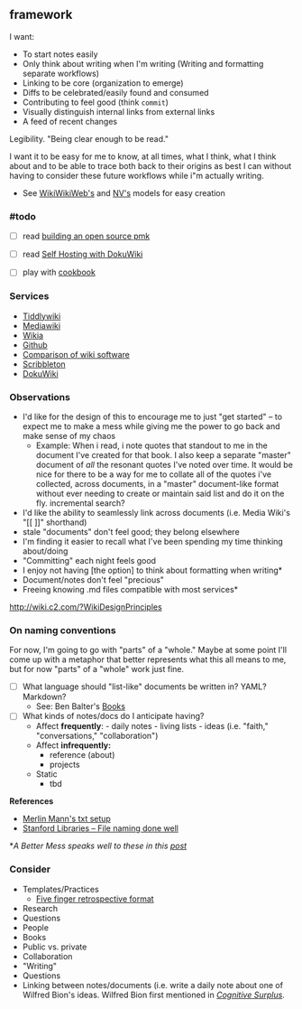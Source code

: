 ## framework
I want:
+ To start notes easily
+ Only think about writing when I'm writing (Writing and formatting separate workflows)
+ Linking to be core (organization to emerge)
+ Diffs to be celebrated/easily found and consumed
+ Contributing to feel good (think `commit`)
+ Visually distinguish internal links from external links
+ A feed of recent changes




Legibility. "Being clear enough to be read."

I want it to be easy for me to know, at all times, what I think, what I think about and to be able to trace both back to their origins as best I can without having to consider these future workflows while i"m actually writing.
+ See [WikiWikiWeb's](http://wiki.c2.com/?AddingNewPages) and [NV's](http://notational.net/) models for easy creation

###  #todo
+ [ ] read [building an open source pmk](https://hackernoon.com/building-a-open-source-personal-knowledge-base-45c25f5a4324)
+ [ ] read [Self Hosting with DokuWiki](https://diyfuturism.com/index.php/2018/01/01/how-to-set-up-a-personal-wiki-with-configuration-for-common-use-cases-like-recipes-and-journaling/)
+ [ ] play with [cookbook](https://blessyourhe.art/)


###  Services
+ [Tiddlywiki](https://tiddlywiki.com/)
+ [Mediawiki](https://www.mediawiki.org/wiki/MediaWiki)
+ [Wikia](http://www.wikia.com/fandom)
+ [Github](https://github.com/)
+ [Comparison of wiki software](https://en.wikipedia.org/wiki/Comparison_of_wiki_software)
+ [Scribbleton](https://scribbleton.com/)
+ [DokuWiki](https://www.dokuwiki.org/dokuwiki)

###  Observations
+ I'd like for the design of this to encourage me to just "get started" – to expect me to make a mess while giving me the power to go back and make sense of my chaos
	+ Example: When i read, i note quotes that standout to me in the document I've created for that book. I also keep a separate "master" document of *all* the resonant quotes I've noted over time. It would be nice for there to be a way for me to collate all of the quotes i've collected, across documents, in a "master" document-like format without ever needing to create or maintain said list and do it on the fly. incremental search?
+ I'd like the ability to seamlessly link across documents (i.e. Media Wiki's "[[ ]]" shorthand)
+ stale "documents"  don't feel good; they belong elsewhere
+ I'm finding it easier to recall what I've been spending my time thinking about/doing
+ "Committing" each night feels good
+ I enjoy not having [the option] to think about formatting when writing*
+ Document/notes don't feel "precious"
+ Freeing knowing .md files compatible with most services*

http://wiki.c2.com/?WikiDesignPrinciples

###  On naming conventions
For now, I'm going to go with "parts" of a "whole." Maybe at some point I'll come up with a metaphor that better represents what this all means to me, but for now "parts" of a "whole" work just fine.

+ [ ] What language should "list-like" documents be written in? YAML? Markdown?
	+ See: Ben Balter's [Books](https://github.com/benbalter/benbalter.github.com/blob/master/_data/books.yml)
+ [ ] What kinds of notes/docs do I anticipate having?
	+ Affect **frequently**:
			- daily notes
			- living lists
			- ideas (i.e. "faith," "conversations," "collaboration")
	+ Affect **infrequently:**
		- reference (about)
		- projects
	+ Static
		- tbd

**References**
+ [Merlin Mann's txt setup](http://www.43folders.com/2005/12/12/text-setup)
+ [Stanford Libraries – File naming done well](https://library.stanford.edu/research/data-management-services/case-studies/case-study-file-naming-done-well)



\**A Better Mess speaks well to these in this [post](http://bettermess.com/a-plain-text-primer/)*

###  Consider
- Templates/Practices
	- [Five finger retrospective format](https://www.mediawiki.org/wiki/Team_Practices_Group/Five_finger_retrospective)
- Research
- Questions
- People
- Books
- Public vs. private
- Collaboration
- "Writing"
- Questions
- Linking between notes/documents (i.e. write a daily note about one of Wilfred Bion's ideas. Wilfred Bion first mentioned in [*Cognitive Surplus*](https://en.wikipedia.org/wiki/Cognitive_Surplus).

